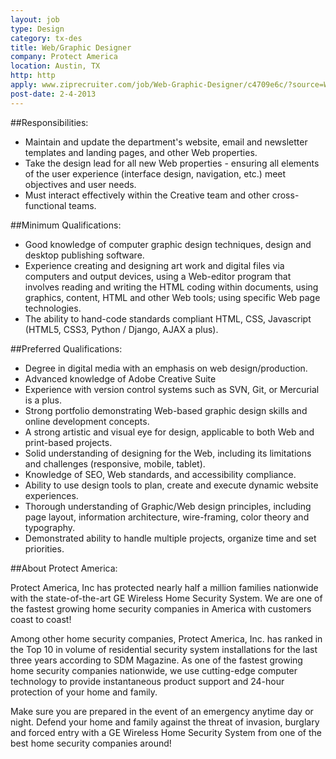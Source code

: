 ```yaml
---
layout: job
type: Design
category: tx-des
title: Web/Graphic Designer
company: Protect America
location: Austin, TX
http: http
apply: www.ziprecruiter.com/job/Web-Graphic-Designer/c4709e6c/?source=WorkCreative.net
post-date: 2-4-2013
---
```


##Responsibilities:

* Maintain and update the department's website, email and newsletter templates and landing pages, and other Web properties.
* Take the design lead for all new Web properties - ensuring all elements of the user experience (interface design, navigation, etc.) meet objectives and user needs.
* Must interact effectively within the Creative team and other cross-functional teams.

##Minimum Qualifications:
* Good knowledge of computer graphic design techniques, design and desktop publishing software.
* Experience creating and designing art work and digital files via computers and output devices, using a Web-editor program that involves reading and writing the HTML coding within documents, using graphics, content, HTML and other Web tools; using specific Web page technologies.
* The ability to hand-code standards compliant HTML, CSS, Javascript (HTML5, CSS3, Python / Django, AJAX a plus).

##Preferred Qualifications:
* Degree in digital media with an emphasis on web design/production. 
* Advanced knowledge of Adobe Creative Suite
* Experience with version control systems such as SVN, Git, or Mercurial is a plus.
* Strong portfolio demonstrating Web-based graphic design skills and online development concepts.
* A strong artistic and visual eye for design, applicable to both Web and print-based projects.
* Solid understanding of designing for the Web, including its limitations and challenges (responsive, mobile, tablet).
* Knowledge of SEO, Web standards, and accessibility compliance.
* Ability to use design tools to plan, create and execute dynamic website experiences.
* Thorough understanding of Graphic/Web design principles, including page layout, information architecture, wire-framing, color theory and typography.
* Demonstrated ability to handle multiple projects, organize time and set priorities.

##About Protect America:

Protect America, Inc has protected nearly half a million families nationwide with the state-of-the-art GE Wireless Home Security System. We are one of the fastest growing home security companies in America with customers coast to coast! 

Among other home security companies, Protect America, Inc. has ranked in the Top 10 in volume of residential security system installations for the last three years according to SDM Magazine. As one of the fastest growing home security companies nationwide, we use cutting-edge computer technology to provide instantaneous product support and 24-hour protection of your home and family. 

Make sure you are prepared in the event of an emergency anytime day or night. Defend your home and family against the threat of invasion, burglary and forced entry with a GE Wireless Home Security System from one of the best home security companies around!